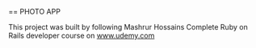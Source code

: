 == PHOTO APP

This project was built by following Mashrur Hossains Complete Ruby on Rails developer course on www.udemy.com
